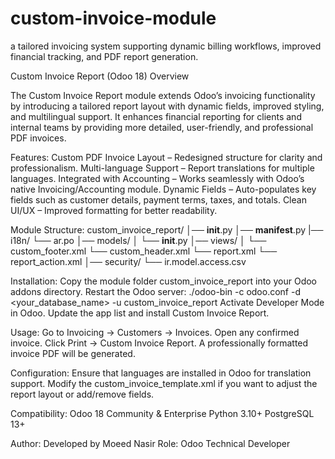 # custom-invoice-module
a tailored invoicing system supporting dynamic billing workflows, improved financial tracking,  and PDF report generation. 

Custom Invoice Report (Odoo 18)
Overview

The Custom Invoice Report module extends Odoo’s invoicing functionality by introducing a tailored report layout with dynamic fields, improved styling, and multilingual support. It enhances financial reporting for clients and internal teams by providing more detailed, user-friendly, and professional PDF invoices.

Features:
Custom PDF Invoice Layout – Redesigned structure for clarity and professionalism.
Multi-language Support – Report translations for multiple languages.
Integrated with Accounting – Works seamlessly with Odoo’s native Invoicing/Accounting module.
Dynamic Fields – Auto-populates key fields such as customer details, payment terms, taxes, and totals.
Clean UI/UX – Improved formatting for better readability.

Module Structure:
custom_invoice_report/
│── __init__.py
│── __manifest__.py
|── i18n/
     └── ar.po
│── models/
│   └── __init__.py
│── views/
│   └── custom_footer.xml
    └── custom_header.xml
    └── report.xml
    └── report_action.xml
│── security/
    └── ir.model.access.csv

Installation:
Copy the module folder custom_invoice_report into your Odoo addons directory.
Restart the Odoo server:
./odoo-bin -c odoo.conf -d <your_database_name> -u custom_invoice_report
Activate Developer Mode in Odoo.
Update the app list and install Custom Invoice Report.


Usage:
Go to Invoicing → Customers → Invoices.
Open any confirmed invoice.
Click Print → Custom Invoice Report.
A professionally formatted invoice PDF will be generated.


Configuration:
Ensure that languages are installed in Odoo for translation support.
Modify the custom_invoice_template.xml if you want to adjust the report layout or add/remove fields.

Compatibility:
Odoo 18 Community & Enterprise
Python 3.10+
PostgreSQL 13+


Author:
Developed by Moeed Nasir
Role: Odoo Technical Developer
